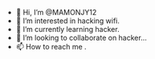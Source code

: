 - 👋 Hi, I’m @MAMONJY12
- 👀 I’m interested in hacking wifi.
- 🌱 I’m currently learning hacker.
- 💞️ I’m looking to collaborate on hacker...
- 📫 How to reach me .

<!---
MAMONJY12/MAMONJY12 is a ✨ special ✨ repository because its `README.md` (this file) appears on your GitHub profile.
You can click the Preview link to take a look at your changes.
--->
